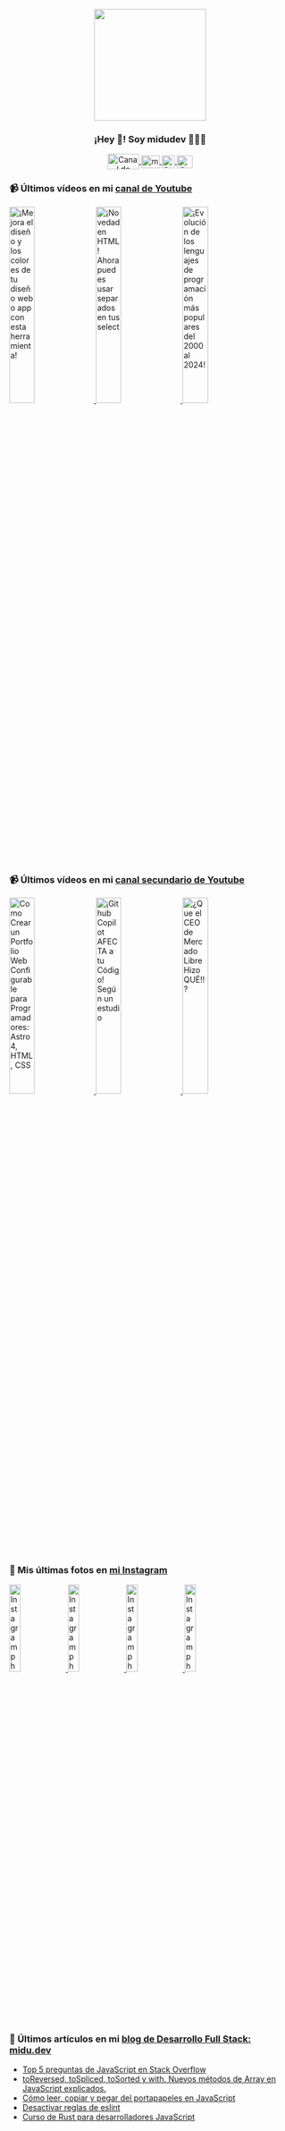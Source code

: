 <p align="center" width="300">
   <img align="center" width="200" src="https://user-images.githubusercontent.com/1561955/106762302-fda9de00-6635-11eb-99be-3ef744e60c0e.png" />
   <h3 align="center">¡Hey 👋! Soy midudev 👨🏻‍💻</h3>
</p>

<p align="center">
   <a href="https://twitch.tv/midudev" target="blank">
    <img align="center" src="https://upload.wikimedia.org/wikipedia/commons/c/ce/Twitch_logo_2019.svg" alt="Canal de Twitch de midudev" height="28px" width="56px" />
  </a>
  <span style="width: 8px;"> </span>
   <a href="https://youtube.com/midudev" target="blank">
    <img align="center" src="https://upload.wikimedia.org/wikipedia/commons/0/09/YouTube_full-color_icon_%282017%29.svg" alt="midudev" height="23px" width="33px" />
  </a>
  <span style="width: 8px;"> </span>
  <a href="https://instagram.com/midu.dev" target="blank">
    <img align="center" src="https://upload.wikimedia.org/wikipedia/commons/e/e7/Instagram_logo_2016.svg" alt="Canal de Instagram de midu.dev" height="23px" width="23px" />
  </a>
  <span style="width: 8px;"> </span>
  <a href="https://twitter.com/midudev" target="blank">
    <img align="center" src="https://upload.wikimedia.org/wikipedia/commons/thumb/6/6f/Logo_of_Twitter.svg/2491px-Logo_of_Twitter.svg.png" alt="Canal de Twitter de midudev" height="23px" width="28px" />
  </a>
</p>

### 📹 Últimos vídeos en mi [canal de Youtube](https://youtube.com/midudev?sub_confirmation=1)

<a href='https://youtu.be/e6bDFrxKYUE' target='_blank'>
  <img width='30%' src='https://img.youtube.com/vi/e6bDFrxKYUE/mqdefault.jpg' alt='¡Mejora el diseño y los colores de tu diseño web o app con esta herramienta!' />
</a>
<a href='https://youtu.be/_vwLo7ykQ2c' target='_blank'>
  <img width='30%' src='https://img.youtube.com/vi/_vwLo7ykQ2c/mqdefault.jpg' alt='¡Novedad en HTML! Ahora puedes usar separados en tus select' />
</a>
<a href='https://youtu.be/xnQf1uZVK7g' target='_blank'>
  <img width='30%' src='https://img.youtube.com/vi/xnQf1uZVK7g/mqdefault.jpg' alt='¡Evolución de los lenguajes de programación más populares del 2000 al 2024!' />
</a>

### 📹 Últimos vídeos en mi [canal secundario de Youtube](https://youtube.com/midulive?sub_confirmation=1)

<a href='https://youtu.be/Zwh92LTB-Bk' target='_blank'>
  <img width='30%' src='https://img.youtube.com/vi/Zwh92LTB-Bk/mqdefault.jpg' alt='Como Crear un Portfolio Web Configurable para Programadores: Astro 4, HTML, CSS' />
</a>
<a href='https://youtu.be/hZX-EmGsP3Y' target='_blank'>
  <img width='30%' src='https://img.youtube.com/vi/hZX-EmGsP3Y/mqdefault.jpg' alt='¡Github Copilot AFECTA a tu Código! Según un estudio' />
</a>
<a href='https://youtu.be/zdVcF7Kt_gc' target='_blank'>
  <img width='30%' src='https://img.youtube.com/vi/zdVcF7Kt_gc/mqdefault.jpg' alt='¿Que el CEO de Mercado Libre Hizo QUÉ!!?' />
</a>

### 📸 Mis últimas fotos en [mi Instagram](https://instagram.com/midu.dev)

<a href='https://instagram.com/p/C0CN7G_tqtL' target='_blank'>
  <img width='20%' src='https://scontent-mia3-1.cdninstagram.com/v/t51.2885-15/404570989_310584011839619_4181433579164759611_n.jpg?stp=dst-jpg_e15_fr_p1080x1080&_nc_ht=scontent-mia3-1.cdninstagram.com&_nc_cat=111&_nc_ohc=WTqg6f4VGiEAX8gRnBJ&edm=APU89FABAAAA&ccb=7-5&oh=00_AfBytG13SSfjJbYBcRRNShcXl_7wPmM-DWBNkKs2ReUUrQ&oe=65BC60DB&_nc_sid=bc0c2c' alt='Instagram photo' />
</a>
<a href='https://instagram.com/p/C2xWy56N9ry' target='_blank'>
  <img width='20%' src='https://scontent-mia3-2.cdninstagram.com/v/t51.2885-15/424467709_2540544222793107_263106596267042758_n.jpg?stp=dst-jpg_e15&_nc_ht=scontent-mia3-2.cdninstagram.com&_nc_cat=103&_nc_ohc=xb3qgHJexZ8AX_BEHNw&edm=APU89FABAAAA&ccb=7-5&oh=00_AfBWhT1vBdOsgt4swg4faHcEd3WNBNCv9Q1GTBrrB3vayA&oe=65BC695A&_nc_sid=bc0c2c' alt='Instagram photo' />
</a>
<a href='https://instagram.com/p/C2uof-woc56' target='_blank'>
  <img width='20%' src='https://scontent-mia3-1.cdninstagram.com/v/t51.2885-15/423508840_948796280203380_3965466388872084607_n.jpg?stp=dst-jpg_e15_fr_p1080x1080&_nc_ht=scontent-mia3-1.cdninstagram.com&_nc_cat=100&_nc_ohc=EZCMKNL4GtgAX_aLsAr&edm=APU89FABAAAA&ccb=7-5&oh=00_AfAFAemnq3Csvjl4iXiGzln2sBWYElnO5mFimuGMG0InLg&oe=65BC4182&_nc_sid=bc0c2c' alt='Instagram photo' />
</a>
<a href='https://instagram.com/p/C2sI3DHNBiu' target='_blank'>
  <img width='20%' src='https://scontent-mia3-2.cdninstagram.com/v/t51.2885-15/423433445_396575062847618_2401664952645082147_n.jpg?stp=dst-jpg_e15_fr_p1080x1080&_nc_ht=scontent-mia3-2.cdninstagram.com&_nc_cat=102&_nc_ohc=5KEfR2ON36kAX_g9P7g&edm=APU89FABAAAA&ccb=7-5&oh=00_AfCGxS_6rzgnWdksJYR1PRMlLQqaLwzpe52w5Z7n3vjZUg&oe=65BC9EDF&_nc_sid=bc0c2c' alt='Instagram photo' />
</a>

### 📝 Últimos artículos en mi [blog de Desarrollo Full Stack: midu.dev](https://midu.dev)
- [Top 5 preguntas de JavaScript en Stack Overflow](https://midu.dev/top-5-preguntas-javascript-stack-overflow/)
- [toReversed, toSpliced, toSorted y with. Nuevos métodos de Array en JavaScript explicados.](https://midu.dev/to-reversed-to-spliced-to-sorted-with/)
- [Cómo leer, copiar y pegar del portapapeles en JavaScript](https://midu.dev/leer-copiar-pegar-portapapeles-javascript/)
- [Desactivar reglas de eslint](https://midu.dev/desactivar-reglas-eslint/)
- [Curso de Rust para desarrolladores JavaScript](https://midu.dev/rust-para-desarrolladores-javascript/)